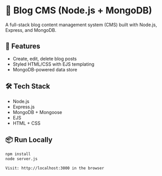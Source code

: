 # 📝 Blog CMS (Node.js + MongoDB)

A full-stack blog content management system (CMS) built with Node.js, Express, and MongoDB.

## 🚀 Features
- Create, edit, delete blog posts
- Styled HTML/CSS with EJS templating
- MongoDB-powered data store

## 🛠 Tech Stack
- Node.js
- Express.js
- MongoDB + Mongoose
- EJS
- HTML + CSS

## 📦 Run Locally
```bash
npm install
node server.js

Visit: http://localhost:3000 in the browser